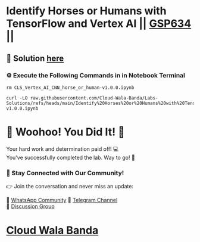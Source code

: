 # Identify Horses or Humans with TensorFlow and Vertex AI || [GSP634](https://www.cloudskillsboost.google/focuses/53699?parent=catalog) ||

## 🔑 Solution [here](https://youtu.be/2VQrkUBTpqo)

### ⚙️ Execute the Following Commands in in Notebook Terminal

```
rm CLS_Vertex_AI_CNN_horse_or_human-v1.0.0.ipynb

curl -LO raw.githubusercontent.com/Cloud-Wala-Banda/Labs-Solutions/refs/heads/main/Identify%20Horses%20or%20Humans%20with%20TensorFlow%20and%20Vertex%20AI/CLS_Vertex_AI_CNN_horse_or_human-v1.0.0.ipynb
```

# 🎉 Woohoo! You Did It! 🎉

Your hard work and determination paid off! 💻  
You've successfully completed the lab. Way to go! 🚀  

### 💬 Stay Connected with Our Community!

👉 Join the conversation and never miss an update:  

💚 [WhatsApp Community](https://chat.whatsapp.com/ECJ9h8GA3CA1ksaI9m5NrX)  📢 [Telegram Channel](https://t.me/cloudwalabanda)  
👥 [Discussion Group](https://t.me/cloudwalabandachats)  

# [Cloud Wala Banda](https://www.youtube.com/@cloudwalabanda)
